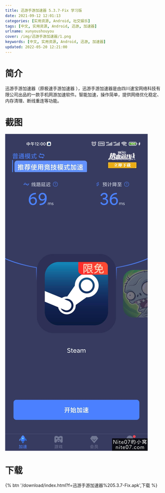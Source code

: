 ```yaml
---
title: 迅游手游加速器 5.3.7-Fix 学习版
date: 2021-09-12 12:01:13
categories: [实用资源, Android, 社交娱乐]
tags: [中文, 实用资源, Android, 迅游, 加速器]
urlname: xunyoushouyou
cover: /img/迅游手游加速器/1.png
keywords: [中文, 实用资源, Android, 迅游, 加速器]
updated: 2022-05-20 12:21:00
---
```


# 简介

迅游手游加速器（原极速手游加速器 ），迅游手游加速器是由四川速宝网络科技有限公司出品的一款手机网游加速软件。智能加速，操作简单，提供网络优化稳定、内存清理、断线重连等功能。

# 截图

![](/img/迅游手游加速器/2.jpg)

# 下载

{% btn '/download/index.html?f=迅游手游加速器%205.3.7-Fix.apk',下载 %}
